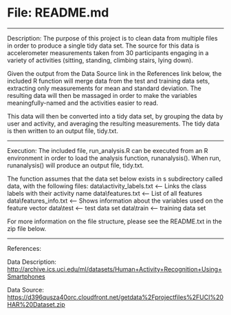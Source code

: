 # File: README.md

-------------------------
Description:
The purpose of this project is to clean data from multiple files in order to produce a single tidy data set.  The 
source for this data is accelerometer measurements taken from 30 participants engaging in a variety of activities (sitting, standing, climbing stairs, lying down).  

Given the output from the Data Source link in the References link below, the included R function will merge data
from the test and training data sets, extracting only measurements for mean and standard deviation.  The resulting data will then be massaged in order to make the variables meaningfully-named and the activities easier to read.

This data will then be converted into a tidy data set, by grouping the data by user and activity, and averaging the resulting measurements.  The tidy data is then written to an output file, tidy.txt.

-------------------------
Execution:
The included file, run_analysis.R can be executed from an R environment in order to load the 
analysis function, runanalysis().  When run, runanalysis() will produce an output file, tidy.txt.

The function assumes that the data set below exists in s subdirectory called data, with the following files:
data\activity_labels.txt <-- Links the class labels with their activity name
data\features.txt  <-- List of all features
data\features_info.txt <-- Shows information about the variables used on the feature vector
data\test <-- test data set
data\train <-- training data set

For more information on the file structure, please see the README.txt in the zip file below.

-------------------------
References:

Data Description:
http://archive.ics.uci.edu/ml/datasets/Human+Activity+Recognition+Using+Smartphones

Data Source:
https://d396qusza40orc.cloudfront.net/getdata%2Fprojectfiles%2FUCI%20HAR%20Dataset.zip